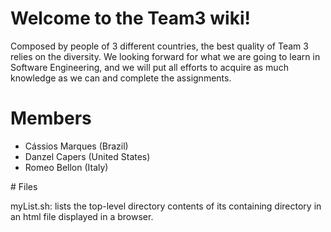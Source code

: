 # Welcome to the Team3 wiki!
Composed by people of 3 different countries, the best quality of Team 3 relies on the diversity. We looking forward for what we are going to learn in Software Engineering, and we will put all efforts to acquire as much knowledge as we can and complete the assignments.

# Members
<ul>
<li>Cássios Marques (Brazil)
<li>Danzel Capers (United States)
<li>Romeo Bellon (Italy)
</ul>
# Files

myList.sh: lists the top-level directory contents of its containing directory in an html file displayed in a browser.

